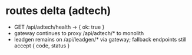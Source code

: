 # routes delta (adtech)

- GET /api/adtech/health → { ok: true }
- gateway continues to proxy /api/adtech/\* to monolith
- leadgen remains on /api/leadgen/\* via gateway; fallback endpoints still accept { code, status }
